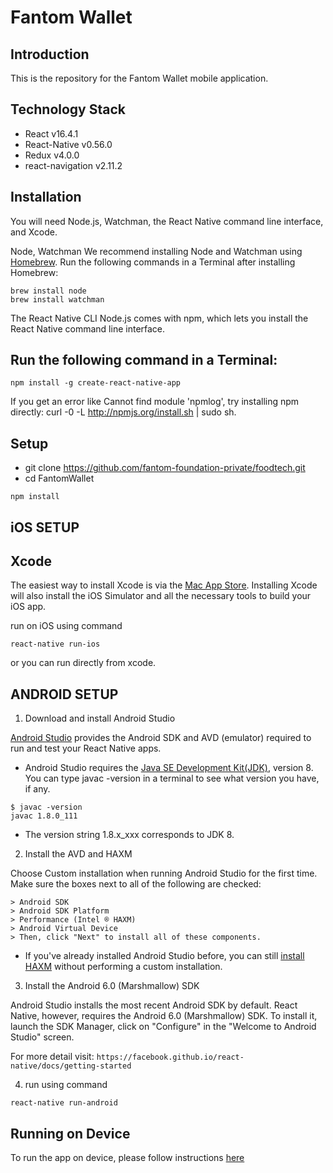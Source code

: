 # Fantom Wallet

## Introduction

This is the repository for the Fantom Wallet mobile application.

## Technology Stack
* React v16.4.1
* React-Native v0.56.0
* Redux v4.0.0
* react-navigation v2.11.2

## Installation

 You will need Node.js, Watchman, the React Native command line interface, and Xcode.
 
 Node, Watchman 
  We recommend installing Node and Watchman using [Homebrew](http://brew.sh/). Run the following commands in a Terminal after installing Homebrew:
  
```
brew install node
brew install watchman
```

The React Native CLI 
Node.js comes with npm, which lets you install the React Native command line interface.

## Run the following command in a Terminal:

```
npm install -g create-react-native-app
```
If you get an error like Cannot find module 'npmlog', try installing npm directly: curl -0 -L http://npmjs.org/install.sh | sudo sh.


## Setup

* git clone https://github.com/fantom-foundation-private/foodtech.git
* cd FantomWallet
```
npm install
```

## iOS SETUP

## Xcode 
The easiest way to install Xcode is via the [Mac App Store](https://itunes.apple.com/us/app/xcode/id497799835?mt=12). Installing Xcode will also install the iOS Simulator and all the necessary tools to build your iOS app.

run on iOS using command
```
react-native run-ios
```
or you can run directly from xcode.


## ANDROID SETUP

1. Download and install Android Studio 

[Android Studio](https://developer.android.com/studio/install.html) provides the Android SDK and AVD (emulator) required to run and test your React Native apps.


* Android Studio requires the [Java SE Development Kit(JDK)](http://www.oracle.com/technetwork/java/javase/downloads/jdk8-downloads-2133151.html), version 8. You can type javac -version in a terminal to see what version you have, if any.

```
$ javac -version
javac 1.8.0_111
```

* The version string 1.8.x_xxx corresponds to JDK 8.

2. Install the AVD and HAXM 

Choose Custom installation when running Android Studio for the first time. Make sure the boxes next to all of the following are checked:

```
> Android SDK
> Android SDK Platform
> Performance (Intel ® HAXM)
> Android Virtual Device
> Then, click "Next" to install all of these components.
```
* If you've already installed Android Studio before, you can still [install HAXM](https://software.intel.com/en-us/android/articles/installation-instructions-for-intel-hardware-accelerated-execution-manager-windows) without performing a custom installation.

3. Install the Android 6.0 (Marshmallow) SDK 

Android Studio installs the most recent Android SDK by default. React Native, however, requires the Android 6.0 (Marshmallow) SDK. To install it, launch the SDK Manager, click on "Configure" in the "Welcome to Android Studio" screen.

For more detail visit: `https://facebook.github.io/react-native/docs/getting-started`

4. run using command
```
react-native run-android
```

## Running on Device
To run the app on device, please follow instructions [here](https://facebook.github.io/react-native/docs/0.56/running-on-device)
